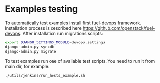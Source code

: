 Examples testing
================

To automatically test examples install first fuel-devops framework. Installation process is described here https://github.com/openstack/fuel-devops. After installation run migrations scripts:

```bash
export DJANGO_SETTINGS_MODULE=devops.settings
django-admin.py syncdb
django-admin.py migrate
```

To test examples run one of available test scripts. You need to run it from main dir, for example:

```
./utils/jenkins/run_hosts_example.sh
```
